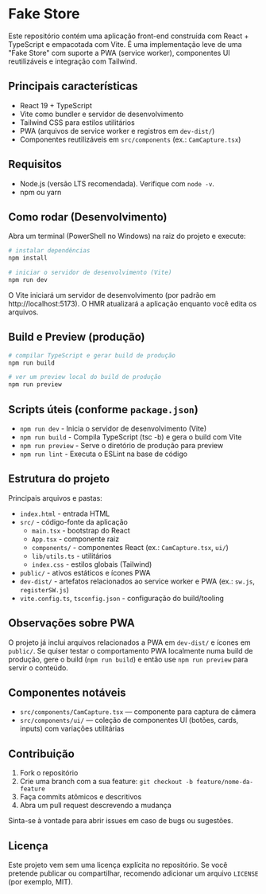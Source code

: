 # Fake Store

Este repositório contém uma aplicação front-end construída com React + TypeScript e empacotada com Vite. É uma implementação leve de uma "Fake Store" com suporte a PWA (service worker), componentes UI reutilizáveis e integração com Tailwind.

## Principais características

- React 19 + TypeScript
- Vite como bundler e servidor de desenvolvimento
- Tailwind CSS para estilos utilitários
- PWA (arquivos de service worker e registros em `dev-dist/`)
- Componentes reutilizáveis em `src/components` (ex.: `CamCapture.tsx`)

## Requisitos

- Node.js (versão LTS recomendada). Verifique com `node -v`.
- npm ou yarn

## Como rodar (Desenvolvimento)

Abra um terminal (PowerShell no Windows) na raiz do projeto e execute:

```powershell
# instalar dependências
npm install

# iniciar o servidor de desenvolvimento (Vite)
npm run dev
```

O Vite iniciará um servidor de desenvolvimento (por padrão em http://localhost:5173). O HMR atualizará a aplicação enquanto você edita os arquivos.

## Build e Preview (produção)

```powershell
# compilar TypeScript e gerar build de produção
npm run build

# ver um preview local do build de produção
npm run preview
```

## Scripts úteis (conforme `package.json`)

- `npm run dev` - Inicia o servidor de desenvolvimento (Vite)
- `npm run build` - Compila TypeScript (tsc -b) e gera o build com Vite
- `npm run preview` - Serve o diretório de produção para preview
- `npm run lint` - Executa o ESLint na base de código

## Estrutura do projeto

Principais arquivos e pastas:

- `index.html` - entrada HTML
- `src/` - código-fonte da aplicação
  - `main.tsx` - bootstrap do React
  - `App.tsx` - componente raiz
  - `components/` - componentes React (ex.: `CamCapture.tsx`, `ui/`)
  - `lib/utils.ts` - utilitários
  - `index.css` - estilos globais (Tailwind)
- `public/` - ativos estáticos e ícones PWA
- `dev-dist/` - artefatos relacionados ao service worker e PWA (ex.: `sw.js`, `registerSW.js`)
- `vite.config.ts`, `tsconfig.json` - configuração do build/tooling

## Observações sobre PWA

O projeto já inclui arquivos relacionados a PWA em `dev-dist/` e ícones em `public/`. Se quiser testar o comportamento PWA localmente numa build de produção, gere o build (`npm run build`) e então use `npm run preview` para servir o conteúdo.

## Componentes notáveis

- `src/components/CamCapture.tsx` — componente para captura de câmera
- `src/components/ui/` — coleção de componentes UI (botões, cards, inputs) com variações utilitárias

## Contribuição

1. Fork o repositório
2. Crie uma branch com a sua feature: `git checkout -b feature/nome-da-feature`
3. Faça commits atômicos e descritivos
4. Abra um pull request descrevendo a mudança

Sinta-se à vontade para abrir issues em caso de bugs ou sugestões.

## Licença

Este projeto vem sem uma licença explícita no repositório. Se você pretende publicar ou compartilhar, recomendo adicionar um arquivo `LICENSE` (por exemplo, MIT).
